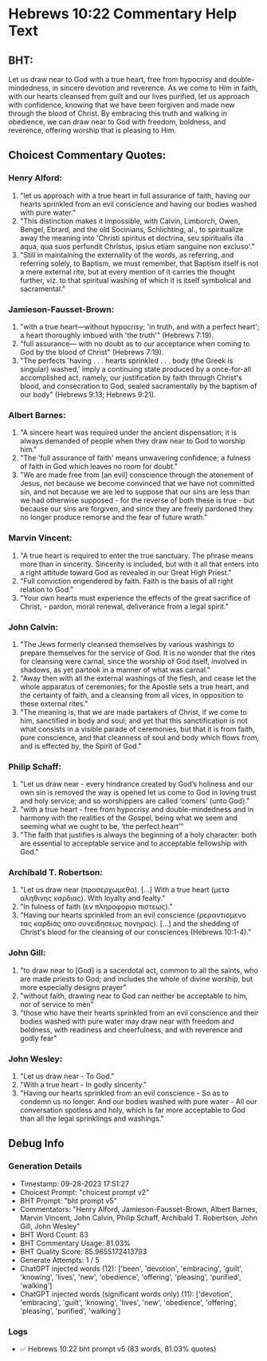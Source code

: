 # Hebrews 10:22 Commentary Help Text

## BHT:
Let us draw near to God with a true heart, free from hypocrisy and double-mindedness, in sincere devotion and reverence. As we come to Him in faith, with our hearts cleansed from guilt and our lives purified, let us approach with confidence, knowing that we have been forgiven and made new through the blood of Christ. By embracing this truth and walking in obedience, we can draw near to God with freedom, boldness, and reverence, offering worship that is pleasing to Him.

## Choicest Commentary Quotes:
### Henry Alford:
1. "let us approach with a true heart in full assurance of faith, having our hearts sprinkled from an evil conscience and having our bodies washed with pure water." 
2. "This distinction makes it impossible, with Calvin, Limborch, Owen, Bengel, Ebrard, and the old Socinians, Schlichting, al., to spiritualize away the meaning into 'Christi spiritus et doctrina, seu spiritualis illa aqua, qua suos perfundit Christus, ipsius etiam sanguine non excluso'."
3. "Still in maintaining the externality of the words, as referring, and referring solely, to Baptism, we must remember, that Baptism itself is not a mere external rite, but at every mention of it carries the thought further, viz. to that spiritual washing of which it is itself symbolical and sacramental."

### Jamieson-Fausset-Brown:
1. "with a true heart—without hypocrisy; 'in truth, and with a perfect heart'; a heart thoroughly imbued with 'the truth'" (Hebrews 7:19).
2. "full assurance— with no doubt as to our acceptance when coming to God by the blood of Christ" (Hebrews 7:19).
3. "The perfects 'having . . . hearts sprinkled . . . body (the Greek is singular) washed,' imply a continuing state produced by a once-for-all accomplished act, namely, our justification by faith through Christ's blood, and consecration to God, sealed sacramentally by the baptism of our body" (Hebrews 9:13; Hebrews 9:21).

### Albert Barnes:
1. "A sincere heart was required under the ancient dispensation; it is always demanded of people when they draw near to God to worship him."
2. "The 'full assurance of faith' means unwavering confidence; a fulness of faith in God which leaves no room for doubt."
3. "We are made free from [an evil] conscience through the atonement of Jesus, not because we become convinced that we have not committed sin, and not because we are led to suppose that our sins are less than we had otherwise supposed - for the reverse of both these is true - but because our sins are forgiven, and since they are freely pardoned they no longer produce remorse and the fear of future wrath."

### Marvin Vincent:
1. "A true heart is required to enter the true sanctuary. The phrase means more than in sincerity. Sincerity is included, but with it all that enters into a right attitude toward God as revealed in our Great High Priest."
2. "Full conviction engendered by faith. Faith is the basis of all right relation to God."
3. "Your own hearts must experience the effects of the great sacrifice of Christ, - pardon, moral renewal, deliverance from a legal spirit."

### John Calvin:
1. "The Jews formerly cleansed themselves by various washings to prepare themselves for the service of God. It is no wonder that the rites for cleansing were carnal, since the worship of God itself, involved in shadows, as yet partook in a manner of what was carnal."
2. "Away then with all the external washings of the flesh, and cease let the whole apparatus of ceremonies; for the Apostle sets a true heart, and the certainty of faith, and a cleansing from all vices, in opposition to these external rites."
3. "The meaning is, that we are made partakers of Christ, if we come to him, sanctified in body and soul; and yet that this sanctification is not what consists in a visible parade of ceremonies, but that it is from faith, pure conscience, and that cleanness of soul and body which flows from, and is effected by, the Spirit of God."

### Philip Schaff:
1. "Let us draw near - every hindrance created by God’s holiness and our own sin is removed the way is opened let us come to God in loving trust and holy service; and so worshippers are called ‘comers’ (unto God)."
2. "with a true heart - free from hypocrisy and double-mindedness and in harmony with the realities of the Gospel, being what we seem and seeming what we ought to be, ‘the perfect heart’"
3. "The faith that justifies is always the beginning of a holy character: both are essential to acceptable service and to acceptable fellowship with God."

### Archibald T. Robertson:
1. "Let us draw near (προσερχωμεθα). [...] With a true heart (μετα αληθινης καρδιας). With loyalty and fealty."
2. "In fulness of faith (εν πληροφορια πιστεως)."
3. "Having our hearts sprinkled from an evil conscience (ρεραντισμενο τας καρδιας απο συνειδησεως πονηρας). [...] and the shedding of Christ's blood for the cleansing of our consciences (Hebrews 10:1-4)."

### John Gill:
1. "to draw near to [God] is a sacerdotal act, common to all the saints, who are made priests to God; and includes the whole of divine worship, but more especially designs prayer"
2. "without faith, drawing near to God can neither be acceptable to him, nor of service to men"
3. "those who have their hearts sprinkled from an evil conscience and their bodies washed with pure water may draw near with freedom and boldness, with readiness and cheerfulness, and with reverence and godly fear"

### John Wesley:
1. "Let us draw near - To God."
2. "With a true heart - In godly sincerity."
3. "Having our hearts sprinkled from an evil conscience - So as to condemn us no longer. And our bodies washed with pure water - All our conversation spotless and holy, which is far more acceptable to God than all the legal sprinklings and washings."


## Debug Info
### Generation Details
- Timestamp: 09-28-2023 17:51:27
- Choicest Prompt: "choicest prompt v2"
- BHT Prompt: "bht prompt v5"
- Commentators: "Henry Alford, Jamieson-Fausset-Brown, Albert Barnes, Marvin Vincent, John Calvin, Philip Schaff, Archibald T. Robertson, John Gill, John Wesley"
- BHT Word Count: 83
- BHT Commentary Usage: 81.03%
- BHT Quality Score: 85.9655172413793
- Generate Attempts: 1 / 5
- ChatGPT injected words (12):
	['been', 'devotion', 'embracing', 'guilt', 'knowing', 'lives', 'new', 'obedience', 'offering', 'pleasing', 'purified', 'walking']
- ChatGPT injected words (significant words only) (11):
	['devotion', 'embracing', 'guilt', 'knowing', 'lives', 'new', 'obedience', 'offering', 'pleasing', 'purified', 'walking']

### Logs
- ✅ Hebrews 10:22 bht prompt v5 (83 words, 81.03% quotes)